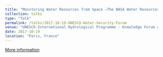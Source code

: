```yaml
---
title: "Monitoring Water Resources from Space –The NASA Water Resources Program"
collection: talks
type: "Talk"
permalink: /talks/2017-10-19-UNESCO-Water-Security-Forum
venue: "UNESCO-International Hydrological Programme - Knowledge Forum on Water Security and Climate Change"
date: 2017-10-19
location: "Paris, France"
---
```


[More information](https://drive.google.com/file/d/0B5XmbDRKKCuYMVZ5UUgzc1ZBTGs/view?usp=sharing)
